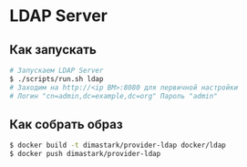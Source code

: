 # LDAP Server

## Как запускать
```sh
# Запускаем LDAP Server
$ ./scripts/run.sh ldap
# Заходим на http://<ip ВМ>:8080 для первичной настройки
# Логин "cn=admin,dc=example,dc=org" Пароль "admin"
```

## Как собрать образ
```sh
$ docker build -t dimastark/provider-ldap docker/ldap
$ docker push dimastark/provider-ldap
```
